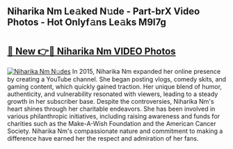 ## Niharika Nm Le𝚊ked N𝚞de - Part-brX Video Photos - Hot Onlyf𝚊ns Le𝚊ks M9I7g

# <h2><a href="http://ac13566.deff.icu/?id=Niharika+Nm">🔗 New 👉🔴 Niharika Nm VIDEO Photos</a></h2>

[![Niharika Nm N𝚞des](https://i.imgur.com/rIISA9y.gif)](http://ac13566.deff.icu/?id=Niharika+Nm)
In 2015, Niharika Nm expanded her online presence by creating a YouTube channel. She began posting vlogs, comedy skits, and gaming content, which quickly gained traction. Her unique blend of humor, authenticity, and vulnerability resonated with viewers, leading to a steady growth in her subscriber base. Despite the controversies, Niharika Nm's heart shines through her charitable endeavors. She has been involved in various philanthropic initiatives, including raising awareness and funds for charities such as the Make-A-Wish Foundation and the American Cancer Society. Niharika Nm's compassionate nature and commitment to making a difference have earned her the respect and admiration of her fans.
